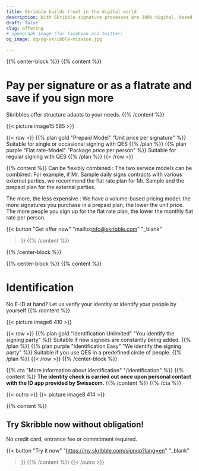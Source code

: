 ```yaml
---
title: Skribble builds trust in the digital world
description: With Skribble signature processes are 100% digital, based on the qualified electronic signature “QES” - the e-signature, which is equivalent to your hand-written signature according to Swiss and EU law.
draft: false
slug: offering
# opengraph image (for facebook and twitter)
og_image: og/og-skribble-mission.jpg

---
```


{{% center-block %}}
{{% content %}}
# Pay per signature or as a flatrate and save if you sign more
Skribbles offer structure adapts to your needs.
{{% /content %}}

{{< picture image15 585 >}}

{{< row >}}
{{% plan gold "Prepaid Model" "Unit price per signature" %}}
Suitable for single or occasional signing with QES
{{% /plan %}}
{{% plan purple "Flat rate-Model" "Package price per person" %}}
Suitable for regular signing with QES
{{% /plan %}}
{{< /row >}}

{{% content %}}
Can be flexibly combined
: The two service models can be combined: For example, if Mr. Sample daily signs contracts with various external parties, we recommend the flat rate plan for Mr. Sample and the prepaid plan for the external parties.

The more, the less expensive
: We have a volume-based pricing model: the more signatures you purchase in a prepaid plan, the lower the unit price. The more people you sign up for the flat rate plan, the lower the monthly flat rate per person.

{{< button
  "Get offer now"
  "mailto:info@skribble.com"
  "_blank"
>}}
{{% /content %}}

{{% /center-block %}}

{{% center-block %}}
{{% content %}}

# Identification
No E-ID at hand? Let us verify your identity or identify your people by yourself
{{% /content %}}

{{< picture image6 410 >}}

{{< row >}}
{{% plan gold "Identification Unlimited" "You identify the signing party" %}}
Suitable if new signees are constantly being added.
{{% /plan %}}
{{% plan purple "Identification Easy" "We identify the signing party" %}}
Suitable if you use QES in a predefined circle of people.
{{% /plan %}}
{{< /row >}}
{{% /center-block %}}

{{% cta
  "More information about identification"
  "/identification"
%}}
{{% content %}}
**The identity check is carried out once upon personal contact with the ID app provided by Swisscom.**
{{% /content %}}
{{% /cta %}}

{{< outro >}}
{{< picture image8 414 >}}

{{% content %}}
## Try Skribble now without obligation!
No credit card, entrance fee or commitment required.

{{< button
  "Try it now"
  "https://my.skribble.com/signup?lang=en"
  "_blank"
>}}
{{% /content %}}
{{< /outro >}}